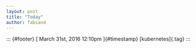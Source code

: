 ```yaml
---
layout: post
title: "Today"
author: fabiand
---
```



::: {#footer}
[ March 31st, 2016 12:10pm ]{#timestamp} [kubernetes]{.tag}
:::

